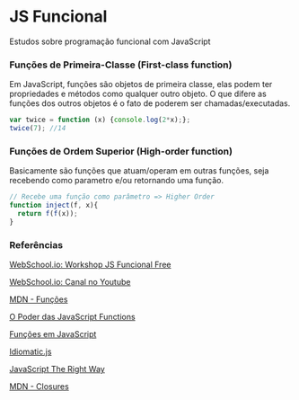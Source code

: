 # JS Funcional
Estudos sobre programação funcional com JavaScript

### Funções de Primeira-Classe (First-class function)
Em JavaScript, funções são objetos de primeira classe, elas podem ter propriedades e métodos como qualquer outro objeto. O que difere as funções dos outros objetos é o fato de poderem ser chamadas/executadas.

```js
var twice = function (x) {console.log(2*x);};  
twice(7); //14
```

### Funções de Ordem Superior (High-order function)
Basicamente são funções que atuam/operam em outras funções, seja recebendo como parametro e/ou retornando uma função.

```js
// Recebe uma função como parâmetro => Higher Order
function inject(f, x){  
  return f(f(x));
}
```

### Referências
[WebSchool.io: Workshop JS Funcional Free](https://github.com/Webschool-io/workshop-js-funcional-free)

[WebSchool.io: Canal no Youtube](https://www.youtube.com/c/webschool-io)

[MDN - Funções](https://developer.mozilla.org/pt-BR/docs/Web/JavaScript/Reference/Functions)

[O Poder das JavaScript Functions](http://programadorobjetivo.co/javascript-functions/)

[Funções em JavaScript](https://braziljs.org/blog/funcoes-em-javascript/)

[Idiomatic.js](https://github.com/rwaldron/idiomatic.js/tree/master/translations/pt_BR)

[JavaScript The Right Way](http://jstherightway.org/pt-br/)

[MDN - Closures](https://developer.mozilla.org/pt-BR/docs/Web/JavaScript/Guide/Closures)
